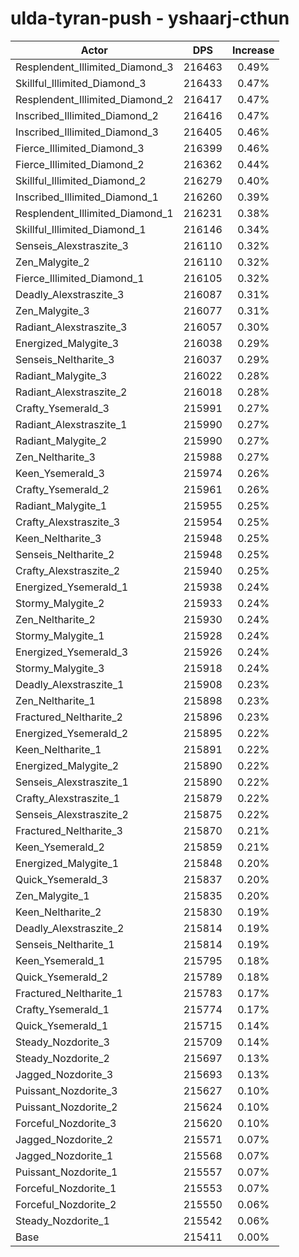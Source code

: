 # ulda-tyran-push - yshaarj-cthun
| Actor | DPS | Increase |
|---|:---:|:---:|
|Resplendent_Illimited_Diamond_3|216463|0.49%|
|Skillful_Illimited_Diamond_3|216433|0.47%|
|Resplendent_Illimited_Diamond_2|216417|0.47%|
|Inscribed_Illimited_Diamond_2|216416|0.47%|
|Inscribed_Illimited_Diamond_3|216405|0.46%|
|Fierce_Illimited_Diamond_3|216399|0.46%|
|Fierce_Illimited_Diamond_2|216362|0.44%|
|Skillful_Illimited_Diamond_2|216279|0.40%|
|Inscribed_Illimited_Diamond_1|216260|0.39%|
|Resplendent_Illimited_Diamond_1|216231|0.38%|
|Skillful_Illimited_Diamond_1|216146|0.34%|
|Senseis_Alexstraszite_3|216110|0.32%|
|Zen_Malygite_2|216110|0.32%|
|Fierce_Illimited_Diamond_1|216105|0.32%|
|Deadly_Alexstraszite_3|216087|0.31%|
|Zen_Malygite_3|216077|0.31%|
|Radiant_Alexstraszite_3|216057|0.30%|
|Energized_Malygite_3|216038|0.29%|
|Senseis_Neltharite_3|216037|0.29%|
|Radiant_Malygite_3|216022|0.28%|
|Radiant_Alexstraszite_2|216018|0.28%|
|Crafty_Ysemerald_3|215991|0.27%|
|Radiant_Alexstraszite_1|215990|0.27%|
|Radiant_Malygite_2|215990|0.27%|
|Zen_Neltharite_3|215988|0.27%|
|Keen_Ysemerald_3|215974|0.26%|
|Crafty_Ysemerald_2|215961|0.26%|
|Radiant_Malygite_1|215955|0.25%|
|Crafty_Alexstraszite_3|215954|0.25%|
|Keen_Neltharite_3|215948|0.25%|
|Senseis_Neltharite_2|215948|0.25%|
|Crafty_Alexstraszite_2|215940|0.25%|
|Energized_Ysemerald_1|215938|0.24%|
|Stormy_Malygite_2|215933|0.24%|
|Zen_Neltharite_2|215930|0.24%|
|Stormy_Malygite_1|215928|0.24%|
|Energized_Ysemerald_3|215926|0.24%|
|Stormy_Malygite_3|215918|0.24%|
|Deadly_Alexstraszite_1|215908|0.23%|
|Zen_Neltharite_1|215898|0.23%|
|Fractured_Neltharite_2|215896|0.23%|
|Energized_Ysemerald_2|215895|0.22%|
|Keen_Neltharite_1|215891|0.22%|
|Energized_Malygite_2|215890|0.22%|
|Senseis_Alexstraszite_1|215890|0.22%|
|Crafty_Alexstraszite_1|215879|0.22%|
|Senseis_Alexstraszite_2|215875|0.22%|
|Fractured_Neltharite_3|215870|0.21%|
|Keen_Ysemerald_2|215859|0.21%|
|Energized_Malygite_1|215848|0.20%|
|Quick_Ysemerald_3|215837|0.20%|
|Zen_Malygite_1|215835|0.20%|
|Keen_Neltharite_2|215830|0.19%|
|Deadly_Alexstraszite_2|215814|0.19%|
|Senseis_Neltharite_1|215814|0.19%|
|Keen_Ysemerald_1|215795|0.18%|
|Quick_Ysemerald_2|215789|0.18%|
|Fractured_Neltharite_1|215783|0.17%|
|Crafty_Ysemerald_1|215774|0.17%|
|Quick_Ysemerald_1|215715|0.14%|
|Steady_Nozdorite_3|215709|0.14%|
|Steady_Nozdorite_2|215697|0.13%|
|Jagged_Nozdorite_3|215693|0.13%|
|Puissant_Nozdorite_3|215627|0.10%|
|Puissant_Nozdorite_2|215624|0.10%|
|Forceful_Nozdorite_3|215620|0.10%|
|Jagged_Nozdorite_2|215571|0.07%|
|Jagged_Nozdorite_1|215568|0.07%|
|Puissant_Nozdorite_1|215557|0.07%|
|Forceful_Nozdorite_1|215553|0.07%|
|Forceful_Nozdorite_2|215550|0.06%|
|Steady_Nozdorite_1|215542|0.06%|
|Base|215411|0.00%|
